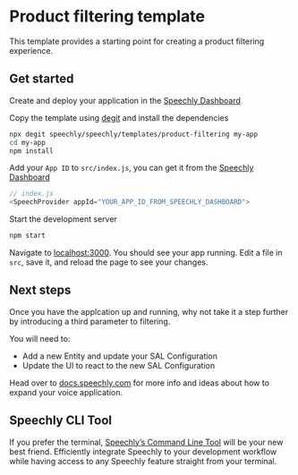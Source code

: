 # Product filtering template

This template provides a starting point for creating a product filtering experience.

## Get started

Create and deploy your application in the [Speechly Dashboard](https://api.speechly.com/dashboard/)

Copy the template using [degit](https://github.com/Rich-Harris/degit) and install the dependencies

```bash
npx degit speechly/speechly/templates/product-filtering my-app
cd my-app
npm install
```

Add your `App ID` to `src/index.js`, you can get it from the [Speechly Dashboard](https://api.speechly.com/dashboard/)

```js
// index.js
<SpeechProvider appId="YOUR_APP_ID_FROM_SPEECHLY_DASHBOARD">
```

Start the development server

```bash
npm start
```

Navigate to [localhost:3000](http://localhost:3000). You should see your app running. Edit a file in `src`, save it, and reload the page to see your changes.

## Next steps

Once you have the applcation up and running, why not take it a step further by introducing a third parameter to filtering.

You will need to:

- Add a new Entity and update your SAL Configuration
- Update the UI to react to the new SAL Configuration

Head over to [docs.speechly.com](https://docs.speechly.com/) for more info and ideas about how to expand your voice application.

## Speechly CLI Tool 

If you prefer the terminal, [Speechly’s Command Line Tool](https://docs.speechly.com/dev-tools/command-line-client/) will be your new best friend. Efficiently integrate Speechly to your development workflow while having access to any Speechly feature straight from your terminal. 